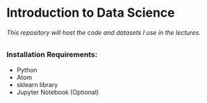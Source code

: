 # Introduction to Data Science

###### This repository will host the code and datasets I use in the lectures.

### Installation Requirements:

* Python
* Atom
* sklearn library
* Jupyter Notebook (Optional)
